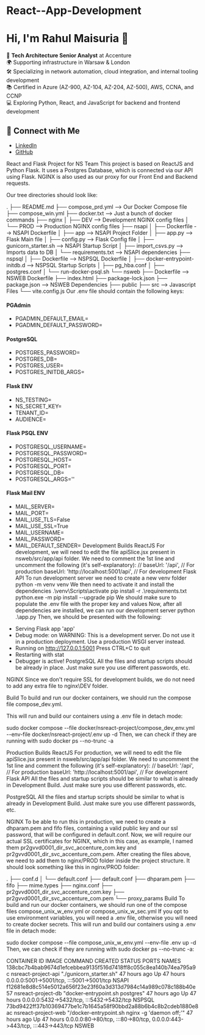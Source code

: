 # React--App-Development


# Hi, I'm Rahul Maisuria 👋

🔧 **Tech Architecture Senior Analyst** at Accenture  
🌍 Supporting infrastructure in Warsaw & London  
🛠️ Specializing in network automation, cloud integration, and internal tooling development  
📚 Certified in Azure (AZ-900, AZ-104, AZ-204, AZ-500), AWS, CCNA, and CCNP  
💻 Exploring Python, React, and JavaScript for backend and frontend development

## 🔗 Connect with Me
- [LinkedIn](https://linkedin.com/in/rahul-m-10a63357)
- [GitHub](https://github.com/Rahulmaisuria11)

React and Flask Project for NS Team
This project is based on ReactJS and Python Flask. It uses a Postgres Database, which is connected via our API using Flask. NGINX is also used as our proxy for our Front End and Backend requests.

Our tree directories should look like:

.
├── README.md
├── compose_prd.yml                 --> Our Docker Compose file
├── compose_win.yml
├── docker.txt                      --> Just a bunch of docker commands
├── nginx
│   ├── DEV                         --> Development NGINX config files
│   └── PROD                        --> Production NGINX config files
├── nsapi
│   ├── Dockerfile                  --> NSAPI Dockerfile
│   ├── app                         --> NSAPI Project Folder
│   ├── app.py                      --> Flask Main file
│   ├── config.py                   --> Flask Config file
│   ├── gunicorn_starter.sh         --> NSAPI Startup Script
│   ├── import_csvs.py              --> Imports data to DB
│   └── requirements.txt            --> NSAPI dependencies
├── nspsql
│   ├── Dockerfile                  --> NSPSQL Dockerfile
│   ├── docker-entrypoint-initdb.d  --> NSPSQL Startup Scripts
│   ├── pg_hba.conf
│   ├── postgres.conf
│   └── run-docker-psql.sh
└── nsweb
    ├── Dockerfile                  --> NSWEB Dockerfile
    ├── index.html
    ├── package-lock.json
    ├── package.json                --> NSWEB Dependencies
    ├── public
    ├── src                         --> Javascript Files
    └── vite.config.js
Our .env file should contain the following keys:

#### PGAdmin
- PGADMIN_DEFAULT_EMAIL=
- PGADMIN_DEFAULT_PASSWORD=

#### PostgreSQL
- POSTGRES_PASSWORD=
- POSTGRES_DB=
- POSTGRES_USER=
- POSTGRES_INITDB_ARGS=

#### Flask ENV
- NS_TESTING=
- NS_SECRET_KEY=
- TENANT_ID=
- AUDIENCE=

#### Flask PSQL ENV
- POSTGRESQL_USERNAME=
- POSTGRESQL_PASSWORD=
- POSTGRESQL_HOST=
- POSTGRESQL_PORT=
- POSTGRESQL_DB=
- POSTGRESQL_ARGS=''

#### Flask Mail ENV
- MAIL_SERVER=
- MAIL_PORT=
- MAIL_USE_TLS=False
- MAIL_USE_SSL=True
- MAIL_USERNAME=
- MAIL_PASSWORD=
- MAIL_DEFAULT_SENDER=
Development Builds
ReactJS
For development, we will need to edit the file apiSlice.jsx present in nsweb/src/app/api folder.
We need to comment the 1st line and uncomment the following (it's self-explanatory):
// baseUrl: '/api',  // For production
baseUrl: 'http://localhost:5001/api',  // For development
Flask API
To run development server we need to create a new venv folder
python -m venv venv 
We then need to activate it and install the dependencies
.\venv\Scripts\activate
pip install -r .\requirements.txt
python.exe -m pip install --upgrade pip
We should make sure to populate the .env file with the proper key and values
Now, after all dependencies are installed, we can run our development server
python .\app.py
Then, we should be presented with the following:
* Serving Flask app 'app'
* Debug mode: on
  WARNING: This is a development server. Do not use it in a production deployment. Use a production WSGI server instead.
* Running on http://127.0.0.1:5001
  Press CTRL+C to quit
* Restarting with stat
* Debugger is active!
PostgreSQL
All the files and startup scripts should be already in place. Just make sure you use different passwords, etc.

NGINX
Since we don't require SSL for development builds, we do not need to add any extra file to nginx\DEV folder.

Build
To build and run our docker containers, we should run the compose file compose_dev.yml.

This will run and build our containers using a .env file in detach mode:

sudo docker compose --file docker/nsreact-project/compose_dev_env.yml --env-file docker/nsreact-project/.env up -d
Then, we can check if they are running with sudo docker ps --no-trunc -a

Production Builds
ReactJS
For production, we will need to edit the file apiSlice.jsx present in nsweb/src/app/api folder.
We need to uncomment the 1st line and comment the following (it's self-explanatory):
// baseUrl: '/api',  // For production
baseUrl: 'http://localhost:5001/api',  // For development
Flask API
All the files and startup scripts should be similar to what is already in Development Build. Just make sure you use different passwords, etc.

PostgreSQL
All the files and startup scripts should be similar to what is already in Development Build. Just make sure you use different passwords, etc.

NGINX
To be able to run this in production, we need to create a dhparam.pem and fifo files, containing a valid public key and our ssl password, that will be configured in default.conf.
Now, we will require our actual SSL certificates for NGINX, which in this case, as example, I named them pr2gvvd0001_dir_svc_accenture_com.key and pr2gvvd0001_dir_svc_accenture_com.pem.
After creating the files above, we need to add them to nginx/PROD folder inside the project structure.
It should look something like this in nginx/PROD folder:

.
├── conf.d
│    └── default.conf
├── default.conf
├── dhparam.pem
├── fifo
├── mime.types
├── nginx.conf
├── pr2gvvd0001_dir_svc_accenture_com.key
├── pr2gvvd0001_dir_svc_accenture_com.pem
└── proxy_params
Build
To build and run our docker containers, we should run one of the compose files compose_unix_w_env.yml or compose_unix_w_sec.yml
If you opt to use environment variables, you will need a .env file, otherwise you will need to create docker secrets.
This will run and build our containers using a .env file in detach mode:

sudo docker compose --file compose_unix_w_env.yml --env-file .env up -d
Then, we can check if they are running with sudo docker ps --no-trunc -a:

CONTAINER ID                                                       IMAGE                 COMMAND                                          CREATED        STATUS        PORTS                                                                      NAMES
138cbc7b4bab9674d1efcebbea9135f516d7418ff8c055c8ea140b74ea795a9c   nsreact-project-api   "./gunicorn_starter.sh"                          47 hours ago   Up 47 hours   0.0.0.0:5001->5001/tcp, :::5001->5001/tcp                                  NSAPI
f12681e8d8c514e5012a656f23e23f60a3d313d7984c14a989c078c188b40e57   nsreact-project-db    "docker-entrypoint.sh postgres"                  47 hours ago   Up 47 hours   0.0.0.0:5432->5432/tcp, :::5432->5432/tcp                                  NSPSQL
73bd9422ff37b10369477be1c7b1645a58f90bbd2a88b6b4c8b2cdeb1880e8ac   nsreact-project-web   "/docker-entrypoint.sh nginx -g 'daemon off;'"   47 hours ago   Up 47 hours   0.0.0.0:80->80/tcp, :::80->80/tcp, 0.0.0.0:443->443/tcp, :::443->443/tcp   NSWEB

